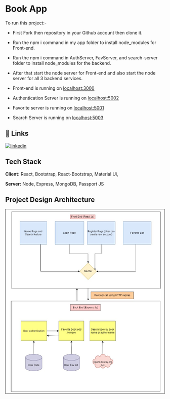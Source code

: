 
# Book App

To run this project:-

* First Fork then repository in your Github account then clone it.

* Run the npm i command in my app folder to install node_modules for Front-end.
* Run the npm i command in AuthServer, FavServer, and search-server folder to install node_modules for the backend.
* After that start the node server for Front-end and also start the node server for all 3 backend services.

* Front-end is running on [localhost:3000](http://localhost:3000/)

* Authentication Server  is running on [localhost:5002](http://localhost:5002/)

* Favorite server is running on [localhost:5001](http://localhost:5001/)

* Search Server is running on [localhost:5003](http://localhost:5003/)




## 🔗 Links

[![linkedin](https://img.shields.io/badge/linkedin-0A66C2?style=for-the-badge&logo=linkedin&logoColor=white)](https://www.linkedin.com/in/amit-sharma-047434177/)



## Tech Stack

**Client:** React, Bootstrap, React-Bootstrap, Material Ui, 

**Server:** Node, Express, MongoDB, Passport JS


## Project Design Architecture

![Image](Book%20App.jpg)

